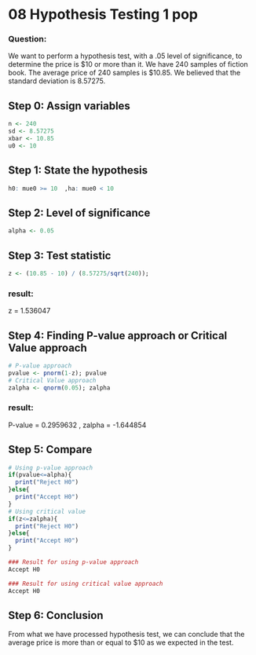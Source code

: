 
# 08 Hypothesis Testing 1 pop 

### Question:
 We want to perform a hypothesis test, with a .05 level of significance, to determine the price is $10 or more than it. We have 240 samples of fiction book. The average price of 240 samples is $10.85. We believed that the standard deviation is 8.57275.

## Step 0: Assign variables

```r
n <- 240
sd <- 8.57275
xbar <- 10.85
u0 <- 10 
```

## Step 1: State the hypothesis

```r 
h0: mue0 >= 10  ,ha: mue0 < 10
```

## Step 2: Level of significance

```r
alpha <- 0.05
```

## Step 3: Test statistic

```r 
z <- (10.85 - 10) / (8.57275/sqrt(240));
```
### result:
z = 1.536047

## Step 4: Finding P-value approach or Critical Value approach

```r 
# P-value approach
pvalue <- pnorm(1-z); pvalue
# Critical Value approach
zalpha <- qnorm(0.05); zalpha
```
### result:
P-value = 0.2959632 ,
zalpha = -1.644854

## Step 5: Compare

```r
# Using p-value approach
if(pvalue<=alpha){
  print("Reject H0")
}else{
  print("Accept H0")
}
# Using critical value
if(z<=zalpha){
  print("Reject H0")
}else{
  print("Accept H0")
}

### Result for using p-value approach
Accept H0

### Result for using critical value approach
Accept H0
```
## Step 6: Conclusion
From what we have processed hypothesis test, we can conclude that the average price is more than or equal to $10 as we expected in the test.

